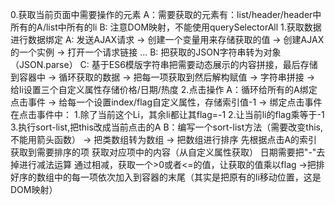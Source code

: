 0.获取当前页面中需要操作的元素
    A：需要获取的元素有：list/header/header中所有的A/list中所有的li
    B: 注意DOM映射，不能使用querySelectorAll
1.获取数据进行数据绑定
    A: 发送AJAX请求
        -> 创建一个变量用来存储获取的值
        -> 创建AJAX的一个实例
        -> 打开一个请求链接
        ...
    B: 把获取的JSON字符串转为对象（JSON.parse）
    C: 基于ES6模版字符串把需要动态展示的内容拼接，最后存储到容器中
        -> 循环获取的数据
        -> 把每一项获取到然后解构赋值
        -> 字符串拼接
        -> 给li设置三个自定义属性存储价格/日期/热度
2.点击操作
    A：循环给所有的A绑定点击事件
        -> 给每一个设置index/flag自定义属性，存储索引值-1
        -> 绑定点击事件
            在点击事件中：
                1.除了当前这个Li，其余li都让其flag=-1
                2.让当前li的flag乘等于-1
                3.执行sort-list,把this改成当前点击的A
    B：编写一个sort-list方法（需要改变this,不能用箭头函数）
        -> 把类数组转为数组
        -> 把数组进行排序
            先根据点击A的索引获取到需要排序的项
            获取对应项中的内容（从自定义属性获取）
            日期需要把"-"去掉进行减法运算
            通过相减，获取一个>0或者<=的值，让获取的值乘以flag
            ->把排好序的数组中的每一项依次加入到容器的末尾（其实是把原有的li移动位置，这是DOM映射）